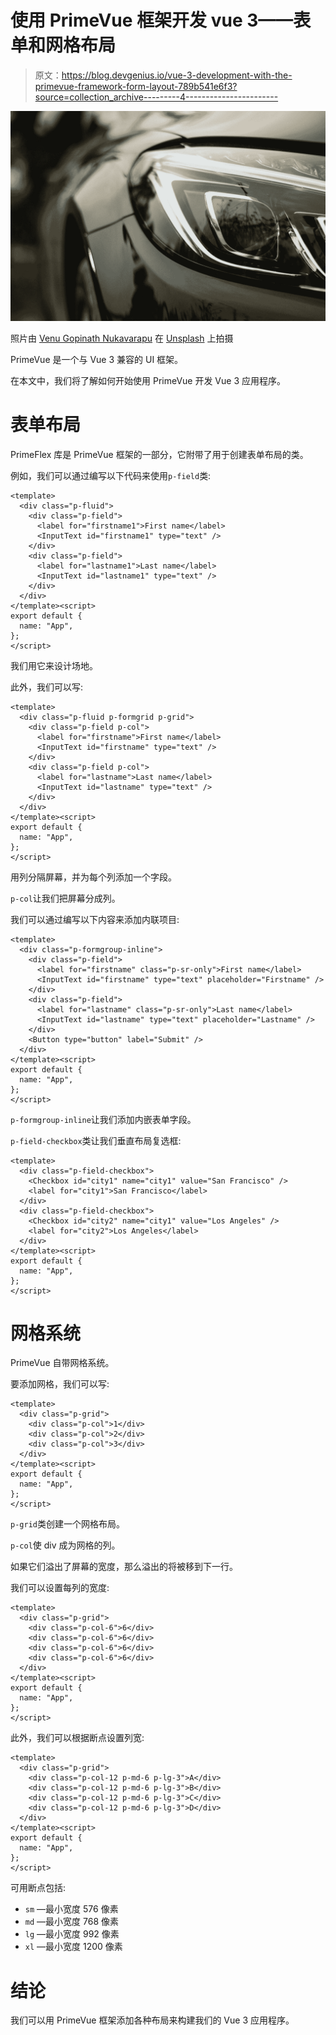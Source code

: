 # 使用 PrimeVue 框架开发 vue 3——表单和网格布局

> 原文：<https://blog.devgenius.io/vue-3-development-with-the-primevue-framework-form-layout-789b541e6f3?source=collection_archive---------4----------------------->

![](img/93185d0f61ce0c2fb65e6a4a2fbcc3d9.png)

照片由 [Venu Gopinath Nukavarapu](https://unsplash.com/@venu_gopinath?utm_source=medium&utm_medium=referral) 在 [Unsplash](https://unsplash.com?utm_source=medium&utm_medium=referral) 上拍摄

PrimeVue 是一个与 Vue 3 兼容的 UI 框架。

在本文中，我们将了解如何开始使用 PrimeVue 开发 Vue 3 应用程序。

# 表单布局

PrimeFlex 库是 PrimeVue 框架的一部分，它附带了用于创建表单布局的类。

例如，我们可以通过编写以下代码来使用`p-field`类:

```
<template>
  <div class="p-fluid">
    <div class="p-field">
      <label for="firstname1">First name</label>
      <InputText id="firstname1" type="text" />
    </div>
    <div class="p-field">
      <label for="lastname1">Last name</label>
      <InputText id="lastname1" type="text" />
    </div>
  </div>
</template><script>
export default {
  name: "App",
};
</script>
```

我们用它来设计场地。

此外，我们可以写:

```
<template>
  <div class="p-fluid p-formgrid p-grid">
    <div class="p-field p-col">
      <label for="firstname">First name</label>
      <InputText id="firstname" type="text" />
    </div>
    <div class="p-field p-col">
      <label for="lastname">Last name</label>
      <InputText id="lastname" type="text" />
    </div>
  </div>
</template><script>
export default {
  name: "App",
};
</script>
```

用列分隔屏幕，并为每个列添加一个字段。

`p-col`让我们把屏幕分成列。

我们可以通过编写以下内容来添加内联项目:

```
<template>
  <div class="p-formgroup-inline">
    <div class="p-field">
      <label for="firstname" class="p-sr-only">First name</label>
      <InputText id="firstname" type="text" placeholder="Firstname" />
    </div>
    <div class="p-field">
      <label for="lastname" class="p-sr-only">Last name</label>
      <InputText id="lastname" type="text" placeholder="Lastname" />
    </div>
    <Button type="button" label="Submit" />
  </div>
</template><script>
export default {
  name: "App",
};
</script>
```

`p-formgroup-inline`让我们添加内嵌表单字段。

`p-field-checkbox`类让我们垂直布局复选框:

```
<template>
  <div class="p-field-checkbox">
    <Checkbox id="city1" name="city1" value="San Francisco" />
    <label for="city1">San Francisco</label>
  </div>
  <div class="p-field-checkbox">
    <Checkbox id="city2" name="city1" value="Los Angeles" />
    <label for="city2">Los Angeles</label>
  </div>
</template><script>
export default {
  name: "App",
};
</script>
```

# 网格系统

PrimeVue 自带网格系统。

要添加网格，我们可以写:

```
<template>
  <div class="p-grid">
    <div class="p-col">1</div>
    <div class="p-col">2</div>
    <div class="p-col">3</div>
  </div>
</template><script>
export default {
  name: "App",
};
</script>
```

`p-grid`类创建一个网格布局。

`p-col`使 div 成为网格的列。

如果它们溢出了屏幕的宽度，那么溢出的将被移到下一行。

我们可以设置每列的宽度:

```
<template>
  <div class="p-grid">
    <div class="p-col-6">6</div>
    <div class="p-col-6">6</div>
    <div class="p-col-6">6</div>
    <div class="p-col-6">6</div>
  </div>
</template><script>
export default {
  name: "App",
};
</script>
```

此外，我们可以根据断点设置列宽:

```
<template>
  <div class="p-grid">
    <div class="p-col-12 p-md-6 p-lg-3">A</div>
    <div class="p-col-12 p-md-6 p-lg-3">B</div>
    <div class="p-col-12 p-md-6 p-lg-3">C</div>
    <div class="p-col-12 p-md-6 p-lg-3">D</div>
  </div>
</template><script>
export default {
  name: "App",
};
</script>
```

可用断点包括:

*   `sm` —最小宽度 576 像素
*   `md` —最小宽度 768 像素
*   `lg` —最小宽度 992 像素
*   `xl` —最小宽度 1200 像素

# 结论

我们可以用 PrimeVue 框架添加各种布局来构建我们的 Vue 3 应用程序。